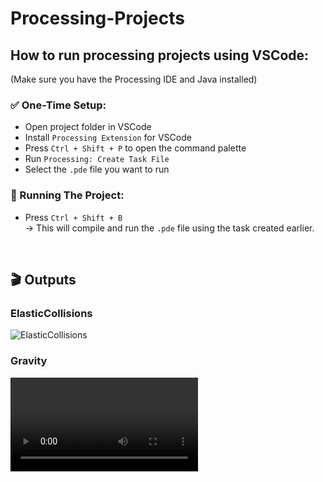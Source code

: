 # Processing-Projects

## How to run processing projects using VSCode:

(Make sure you have the Processing IDE and Java installed)

### ✅ One-Time Setup:
- Open project folder in VSCode
- Install `Processing Extension` for VSCode
- Press `Ctrl + Shift + P` to open the command palette
- Run `Processing: Create Task File`
- Select the `.pde` file you want to run

### 🚀 Running The Project:
- Press `Ctrl + Shift + B`<br>
→ This will compile and run the `.pde` file using the task created earlier.
<br>

## 🎬 Outputs

### ElasticCollisions
<img src="Outputs/ElasticCollisions.gif" title="ElasticCollisions" />

### Gravity
<video src="Outputs/Gravity.mp4" title="Gravity" controls />

### JuliaSet
<video src="Outputs/JuliaSet.mp4" title="JuliaSet" controls />

### Mandelbrot
<img src="Outputs/Mandelbrot.gif" title="Mandelbrot" />

### TerrainGeneration
<video src="Outputs/TerrainGeneration.mp4" title="TerrainGeneration" controls />

